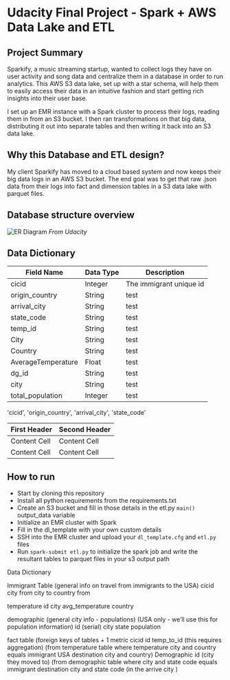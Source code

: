 # Udacity Final Project - Spark + AWS Data Lake and ETL

## Project Summary

Sparkify, a music streaming startup, wanted to collect logs they have on user activity and song data and centralize them in a database in order to run analytics. This AWS S3 data lake, set up with a star schema, will help them to easily access their data in an intuitive fashion and start getting rich insights into their user base.

I set up an EMR instance with a Spark cluster to process their logs, reading them in from an S3 bucket. I then ran transformations on that big data, distributing it out into separate tables and then writing it back into an S3 data lake.

## Why this Database and ETL design?

My client Sparkify has moved to a cloud based system and now keeps their big data logs in an AWS S3 bucket. The end goal was to get that raw .json data from their logs into fact and dimension tables in a S3 data lake with parquet files. 

## Database structure overview

![ER Diagram](https://udacity-reviews-uploads.s3.us-west-2.amazonaws.com/_attachments/38715/1607614393/Song_ERD.png)
*From Udacity*

## Data Dictionary


| Field Name  | Data Type | Description |
| ------------- | ------------- | ---- |
| cicid  | Integer  | The immigrant unique id |
| origin_country | String  | test |
| arrival_city | String | test |
| state_code | String | test |
| temp_id | String | test |
| City | String | test |
| Country | String | test |
| AverageTemperature | Float | test | 
| dg_id | String | test |
| city | String | test |
| total_population | Integer | test |


'cicid', 'origin_country', 'arrival_city', 'state_code'


| First Header  | Second Header |
| ------------- | ------------- |
| Content Cell  | Content Cell  |
| Content Cell  | Content Cell  |


## How to run

- Start by cloning this repository
- Install all python requirements from the requirements.txt
- Create an S3 bucket and fill in those details in the etl.py `main()` output_data variable
- Initialize an EMR cluster with Spark
- Fill in the dl_template with your own custom details
- SSH into the EMR cluster and upload your `dl_template.cfg` and `etl.py` files
- Run `spark-submit etl.py` to initialize the spark job and write the resultant tables to parquet files in your s3 output path





Data Dictionary 

Immigrant Table (general info on travel from immigrants to the USA)
cicid 
city from
city to
country from

temperature
id
city
avg_temperature
country

demographic (general city info - populations) (USA only - we’ll use this for population information)
id (serial)
city
state
population

fact table (foreign keys of tables + 1 metric
cicid id 
temp_to_id (this requires aggregation) (from temperature table where temperature city and country equals immigrant USA destination city and country)
Demographic id (city they moved to) (from demographic table where city and state code equals immigrant destination city and state code (in the arrive city )


